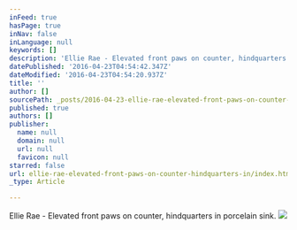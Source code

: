 ```yaml
---
inFeed: true
hasPage: true
inNav: false
inLanguage: null
keywords: []
description: 'Ellie Rae - Elevated front paws on counter, hindquarters in porcelain sink. '
datePublished: '2016-04-23T04:54:42.347Z'
dateModified: '2016-04-23T04:54:20.937Z'
title: ''
author: []
sourcePath: _posts/2016-04-23-ellie-rae-elevated-front-paws-on-counter-hindquarters-in.md
published: true
authors: []
publisher:
  name: null
  domain: null
  url: null
  favicon: null
starred: false
url: ellie-rae-elevated-front-paws-on-counter-hindquarters-in/index.html
_type: Article

---
```

Ellie Rae - Elevated front paws on counter, hindquarters in porcelain sink. ![](https://the-grid-user-content.s3-us-west-2.amazonaws.com/6765c0b9-295a-4ec6-b29c-093f3781f41d.jpg)